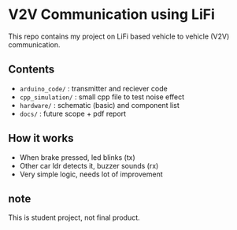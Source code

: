 # V2V Communication using LiFi

This repo contains my project on LiFi based vehicle to vehicle (V2V) communication.

## Contents
- `arduino_code/` : transmitter and reciever code
- `cpp_simulation/` : small cpp file to test noise effect
- `hardware/` : schematic (basic) and component list
- `docs/` : future scope + pdf report

## How it works
- When brake pressed, led blinks (tx)
- Other car ldr detects it, buzzer sounds (rx)
- Very simple logic, needs lot of improvement

## note
This is student project, not final product.
